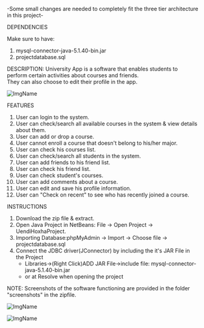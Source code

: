 -Some small changes are needed to completely fit the three tier architecture in this project-

DEPENDENCIES

Make sure to have:
1. mysql-connector-java-5.1.40-bin.jar 
2. projectdatabase.sql

DESCRIPTION:
University App is a software that enables students to perform certain activities about courses and friends.  
They can also choose to edit their profile in the app.

![ImgName](https://github.com/uendicode/UniApplication/blob/master/screenshots/mainPage.PNG)

FEATURES

1. User can login to the system.
2. User can check/search all available courses in the system & view details about them.
3. User can add or drop a course.
4. User cannot enroll a course that doesn't belong to his/her major.
5. User can check his courses list.
6. User can check/search all students in the system.
7. User can add friends to his friend list.
8. User can check his friend list.
9. User can check student's courses.
10. User can add comments about a course. 
11. User can edit and save his profile information.
12. User can "Check on recent" to see who has recently joined a course. 

INSTRUCTIONS

1. Download the zip file & extract.
2. Open Java Project in NetBeans: File -> Open Project -> UendiHoxhaProject.
3. Importing Database:phpMyAdmin -> Import -> Choose file -> projectdatabase.sql
4. Connect the JDBC driver(JConnector) by including the it's JAR File in the Project
   - Libraries->(Right Click)ADD JAR File->include file: mysql-connector-java-5.1.40-bin.jar 
   - or at Resolve when opening the project

NOTE: Screenshots of the software functioning are provided in the folder "screenshots" in the zipfile. 

![ImgName](https://github.com/uendicode/UniApplication/blob/master/screenshots/login.PNG)

![ImgName](https://github.com/uendicode/UniApplication/blob/master/screenshots/myProfile.PNG)
